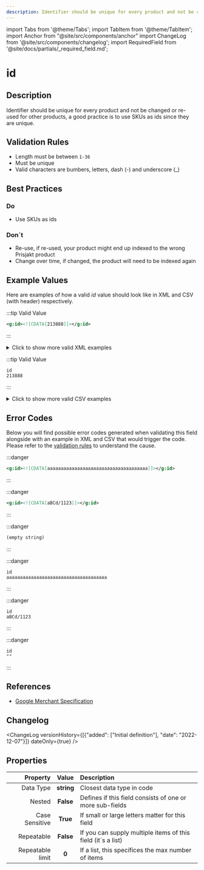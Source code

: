 ```yaml
---
description: Identifier should be unique for every product and not be changed or re-used for other products, a good practice is to use SKUs as ids since they are unique.
---
```


import Tabs from '@theme/Tabs';
import TabItem from '@theme/TabItem';
import Anchor from "@site/src/components/anchor"
import ChangeLog from '@site/src/components/changelog';
import RequiredField from '@site/docs/partials/_required_field.md';

# id

<RequiredField/>

## Description

Identifier should be unique for every product and not be changed or re-used for other products, a good practice is to use SKUs as ids since they are unique.





## Validation Rules

- Length must be between `1-36`
- Must be unique
- Valid characters are bumbers, letters, dash (-) and underscore (_)


## Best Practices


### Do

- Use SKUs as ids



### Don´t

- Re-use, if re-used, your product might end up indexed to the wrong Prisjakt product
- Change over time, if changed, the product will need to be indexed again




## Example Values

Here are examples of how a valid *id* value  should look like in XML and CSV (with header) respectively.

<Tabs>
  <TabItem value="valid_xml" label="XML" default>

:::tip Valid Value

```xml
<g:id><![CDATA[213888]]></g:id>
```

:::

<details>
  <summary>Click to show more valid XML examples</summary>
  <div>

```xml
<g:id><![CDATA[213888]]></g:id>
```

```xml
<g:id><![CDATA[120431832]]></g:id>
```

```xml
<g:id><![CDATA[aBCd1123]]></g:id>
```

```xml
<g:id><![CDATA[aBCd-1123]]></g:id>
```

```xml
<g:id><![CDATA[aBCd_1123]]></g:id>
```

```xml
<g:id><![CDATA[aBCd1123]]></g:id>
```

```xml
<g:id><![CDATA[sv-2131.prod-1]]></g:id>
```


  </div>
</details>

 </TabItem>
  <TabItem value="valid_csv" label="CSV">

:::tip Valid Value

```csv
id
213888
```

:::

<details>
  <summary>Click to show more valid CSV examples</summary>
  <div>

```csv
id
213888
```

```csv
id
120431832
```

```csv
id
aBCd1123
```

```csv
id
aBCd-1123
```

```csv
id
aBCd_1123
```

```csv
id
aBCd1123
```

```csv
id
sv-2131.prod-1
```


  </div>
</details>

  </TabItem>
</Tabs>

## Error Codes

Below you will find possible error codes generated when validating this field alongside with an example in XML and CSV that would trigger the code. Please refer to the [validation rules](#validation-rules) to understand the cause.

<Tabs>
  <TabItem value="invalid_xml" label="XML" default>

:::danger <Anchor id="validation_invalid_length" title="validation_invalid_length" /> 

```xml
<g:id><![CDATA[aaaaaaaaaaaaaaaaaaaaaaaaaaaaaaaaaaaaa]]></g:id>
```

:::

:::danger <Anchor id="validation_invalid_value" title="validation_invalid_value" /> 

```xml
<g:id><![CDATA[aBCd/1123]]></g:id>
```

:::

:::danger <Anchor id="validation_missing_value" title="validation_missing_value" /> 

```xml
(empty string)
```

:::


 </TabItem>
  <TabItem value="invalid_csv" label="CSV">

:::danger <Anchor id="validation_invalid_length" title="validation_invalid_length" /> 

```csv
id
aaaaaaaaaaaaaaaaaaaaaaaaaaaaaaaaaaaaa
```

:::

:::danger <Anchor id="validation_invalid_value" title="validation_invalid_value" /> 

```csv
id
aBCd/1123
```

:::

:::danger <Anchor id="validation_missing_value" title="validation_missing_value" /> 

```csv
id
""
```

:::


  </TabItem>
</Tabs>

## References
- [Google Merchant Specification](https://support.google.com/merchants/answer/6324405)

## Changelog
<ChangeLog versionHistory={[{"added": ["Initial definition"], "date": "2022-12-07"}]} dateOnly={true} />

## Properties

|     **Property** |         **Value**          | **Description**                                              |
|-----------------:|:--------------------------:|:-------------------------------------------------------------|
|        Data Type |    **string**     | Closest data type in code                                    |
|           Nested |      **False**      | Defines if this field consists of one or more sub-fields     |
|   Case Sensitive |  **True**  | If small or large letters matter for this field              |
|       Repeatable |    **False**    | If you can supply multiple items of this field (it´s a list) |
| Repeatable limit | **0** | If a list, this specifices the max number of items           |